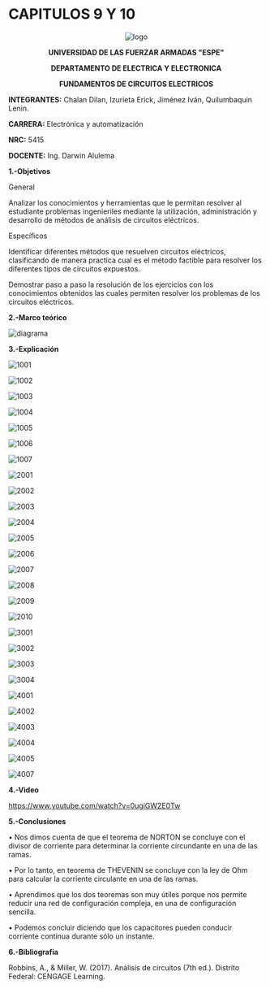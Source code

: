 # CAPITULOS 9 Y 10
<div align="center">
  
  ![logo](https://user-images.githubusercontent.com/75336529/126375228-1ba5e8b8-4df4-4587-bf97-c258d30cd9d3.png)
  
  **UNIVERSIDAD DE LAS FUERZAR ARMADAS "ESPE"**
  
  **DEPARTAMENTO DE ELECTRICA Y ELECTRONICA**
  
  **FUNDAMENTOS DE CIRCUITOS ELECTRICOS**
  
</div>

**INTEGRANTES:** 
 Chalan Dilan, Izurieta Erick, Jiménez Iván, Quilumbaquin Lenin.

**CARRERA:**
 Electrónica y automatización

**NRC:**
 5415

**DOCENTE:**
Ing. Darwin Alulema

**1.-Objetivos**

General

Analizar los conocimientos y herramientas que le permitan resolver al estudiante problemas ingenieriles mediante la utilización, administración y desarrollo de métodos de análisis de circuitos eléctricos.

Específicos

Identificar diferentes métodos que resuelven circuitos eléctricos, clasificando de manera practica cual es el método factible para resolver los diferentes tipos de circuitos expuestos.

Demostrar paso a paso la resolución de los ejercicios con los conocimientos obtenidos las cuales permiten resolver los problemas de los circuitos eléctricos.

**2.-Marco teórico**

![diagrama](https://user-images.githubusercontent.com/75336529/126431931-06963d50-4129-4ac9-aeaf-3c7d53884be8.png)

**3.-Explicación**

![1001](https://user-images.githubusercontent.com/75336529/126426881-a06d8ab6-9a9a-4500-90d3-6008cc2959d5.jpg)

![1002](https://user-images.githubusercontent.com/75336529/126426894-161dbb1d-d72d-4a85-8042-c66b594e1a91.jpg)

![1003](https://user-images.githubusercontent.com/75336529/126426935-50a18fb8-0b9f-44f3-8ebd-761548fcd102.jpg)

![1004](https://user-images.githubusercontent.com/75336529/126426964-f1143a5f-85b0-4fae-81e8-1320bedb1e33.jpg)

![1005](https://user-images.githubusercontent.com/75336529/126426981-356b3999-e19c-4937-8ffc-ccad5ce5085b.jpg)

![1006](https://user-images.githubusercontent.com/75336529/126427006-c1e4f4ed-aaf7-4afc-ba73-6ce25b3a3ed1.jpg)

![1007](https://user-images.githubusercontent.com/75336529/126427037-213774c5-3949-4702-8ab9-f2bc7f0152d8.jpg)

![2001](https://user-images.githubusercontent.com/75336529/126429333-b2ad9a4b-77c2-44a0-8c4c-dd0fc1f04e97.jpg)

![2002](https://user-images.githubusercontent.com/75336529/126429372-7850a03e-5497-4798-89f4-3c1cbee40046.jpg)

![2003](https://user-images.githubusercontent.com/75336529/126429394-e00b408c-352a-4c78-ae12-418f17c4cf3e.jpg)

![2004](https://user-images.githubusercontent.com/75336529/126429413-28c2afa2-ac68-4cb4-84c7-fef0f5e5741a.jpg)

![2005](https://user-images.githubusercontent.com/75336529/126429442-835a3cbf-609d-4334-8712-5d38945c558f.jpg)

![2006](https://user-images.githubusercontent.com/75336529/126429473-3eb3867e-b64f-46df-9c74-fba1ce66ab09.jpg)

![2007](https://user-images.githubusercontent.com/75336529/126429512-c6c95d3d-d115-46a8-8d09-9275056f383e.jpg)

![2008](https://user-images.githubusercontent.com/75336529/126429242-04cde06a-58fa-49ee-b3c7-9821bb520a74.jpg)

![2009](https://user-images.githubusercontent.com/75336529/126429281-24fb096c-496d-4c85-a4df-b96588ab5699.jpg)

![2010](https://user-images.githubusercontent.com/75336529/126429318-ca03f5a3-457d-44df-81d4-da1a90e64753.jpg)

![3001](https://user-images.githubusercontent.com/75336529/126427058-3e7ca881-1ab6-4911-82d5-55cbacfb9607.jpg)

![3002](https://user-images.githubusercontent.com/75336529/126427091-91fd93fd-a132-4e7c-b77c-a1a26dfcb28d.jpg)

![3003](https://user-images.githubusercontent.com/75336529/126427129-134733f0-d580-41b2-8131-479044be93ea.jpg)

![3004](https://user-images.githubusercontent.com/75336529/126427157-c21b13cc-5318-4e79-b62c-1e69f0fc0b05.jpg)

![4001](https://user-images.githubusercontent.com/75336529/126427193-640f7e9b-d04d-40bc-a413-6ed092b9ab3f.jpg)

![4002](https://user-images.githubusercontent.com/75336529/126427234-78bef5cc-d366-4b23-b459-a418e90e3b6c.jpg)

![4003](https://user-images.githubusercontent.com/75336529/126427295-082150dc-9938-4a5e-bf9c-3f1a0519e516.jpg)

![4004](https://user-images.githubusercontent.com/75336529/126426695-1b1ac86a-48b5-4a29-9f79-1792e87fd7ad.jpg)

![4005](https://user-images.githubusercontent.com/75336529/126426746-958b57dd-eb59-4228-b9cf-836eb3794946.jpg)

![4007](https://user-images.githubusercontent.com/75336529/126426824-cb1744d7-142b-402f-ad4c-a9b5240cee47.jpg)

**4.-Video**

https://www.youtube.com/watch?v=0ugiGW2E0Tw

**5.-Conclusiones**

•	Nos dimos cuenta de que el teorema de NORTON se concluye con el divisor de corriente para determinar la corriente circundante en una de las ramas.

•	Por lo tanto, en teorema de THEVENIN se concluye con la ley de Ohm para calcular la corriente circulante en una de las ramas.

•	Aprendimos que los dos teoremas son muy útiles porque nos permite reducir una red de configuración compleja, en una de configuración sencilla.

•	Podemos concluir diciendo que los capacitores pueden conducir corriente continua durante sólo un instante.

**6.-Bibliografia**

Robbins, A., & Miller, W. (2017). Análisis de circuitos (7th ed.). Distrito Federal: CENGAGE Learning.
